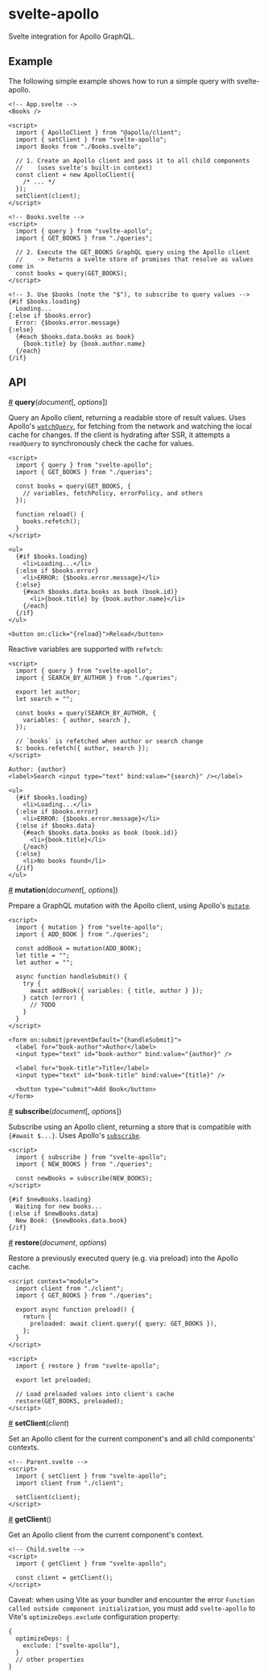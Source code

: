 # svelte-apollo

Svelte integration for Apollo GraphQL.

## Example

The following simple example shows how to run a simple query with svelte-apollo.

```svelte
<!-- App.svelte -->
<Books />

<script>
  import { ApolloClient } from "@apollo/client";
  import { setClient } from "svelte-apollo";
  import Books from "./Books.svelte";

  // 1. Create an Apollo client and pass it to all child components
  //    (uses svelte's built-in context)
  const client = new ApolloClient({
    /* ... */
  });
  setClient(client);
</script>
```

```svelte
<!-- Books.svelte -->
<script>
  import { query } from "svelte-apollo";
  import { GET_BOOKS } from "./queries";

  // 2. Execute the GET_BOOKS GraphQL query using the Apollo client
  //    -> Returns a svelte store of promises that resolve as values come in
  const books = query(GET_BOOKS);
</script>

<!-- 3. Use $books (note the "$"), to subscribe to query values -->
{#if $books.loading}
  Loading...
{:else if $books.error}
  Error: {$books.error.message}
{:else}
  {#each $books.data.books as book}
    {book.title} by {book.author.name}
  {/each}
{/if}
```

## API

<a href="#query" name="query">#</a> <b>query</b>(<i>document</i>[, <i>options</i>])

Query an Apollo client, returning a readable store of result values.
Uses Apollo's [`watchQuery`](https://www.apollographql.com/docs/react/api/apollo-client.html#ApolloClient.watchQuery),
for fetching from the network and watching the local cache for changes.
If the client is hydrating after SSR, it attempts a `readQuery` to synchronously check the cache for values.

```svelte
<script>
  import { query } from "svelte-apollo";
  import { GET_BOOKS } from "./queries";

  const books = query(GET_BOOKS, {
    // variables, fetchPolicy, errorPolicy, and others
  });

  function reload() {
    books.refetch();
  }
</script>

<ul>
  {#if $books.loading}
    <li>Loading...</li>
  {:else if $books.error}
    <li>ERROR: {$books.error.message}</li>
  {:else}
    {#each $books.data.books as book (book.id)}
      <li>{book.title} by {book.author.name}</li>
    {/each}
  {/if}
</ul>

<button on:click="{reload}">Reload</button>
```

Reactive variables are supported with `refetch`:

```svelte
<script>
  import { query } from "svelte-apollo";
  import { SEARCH_BY_AUTHOR } from "./queries";

  export let author;
  let search = "";

  const books = query(SEARCH_BY_AUTHOR, {
    variables: { author, search },
  });

  // `books` is refetched when author or search change
  $: books.refetch({ author, search });
</script>

Author: {author}
<label>Search <input type="text" bind:value="{search}" /></label>

<ul>
  {#if $books.loading}
    <li>Loading...</li>
  {:else if $books.error}
    <li>ERROR: {$books.error.message}</li>
  {:else if $books.data}
    {#each $books.data.books as book (book.id)}
      <li>{book.title}</li>
    {/each}
  {:else}
    <li>No books found</li>
  {/if}
</ul>
```

<a href="#mutation" name="mutation">#</a> <b>mutation</b>(<i>document</i>[, <i>options</i>])

Prepare a GraphQL mutation with the Apollo client, using Apollo's [`mutate`](https://www.apollographql.com/docs/react/api/apollo-client.html#ApolloClient.mutate).

```svelte
<script>
  import { mutation } from "svelte-apollo";
  import { ADD_BOOK } from "./queries";

  const addBook = mutation(ADD_BOOK);
  let title = "";
  let author = "";

  async function handleSubmit() {
    try {
      await addBook({ variables: { title, author } });
    } catch (error) {
      // TODO
    }
  }
</script>

<form on:submit|preventDefault="{handleSubmit}">
  <label for="book-author">Author</label>
  <input type="text" id="book-author" bind:value="{author}" />

  <label for="book-title">Title</label>
  <input type="text" id="book-title" bind:value="{title}" />

  <button type="submit">Add Book</button>
</form>
```

<a href="#subscribe" name="subscribe">#</a> <b>subscribe</b>(<i>document</i>[, <i>options</i>])

Subscribe using an Apollo client, returning a store that is compatible with `{#await $...}`. Uses Apollo's [`subscribe`](https://www.apollographql.com/docs/react/api/apollo-client#ApolloClient.subscribe).

```svelte
<script>
  import { subscribe } from "svelte-apollo";
  import { NEW_BOOKS } from "./queries";

  const newBooks = subscribe(NEW_BOOKS);
</script>

{#if $newBooks.loading}
  Waiting for new books...
{:else if $newBooks.data}
  New Book: {$newBooks.data.book}
{/if}
```

<a href="#restore" name="restore">#</a> <b>restore</b>(<i>document</i>, <i>options</i>)

Restore a previously executed query (e.g. via preload) into the Apollo cache.

```svelte
<script context="module">
  import client from "./client";
  import { GET_BOOKS } from "./queries";

  export async function preload() {
    return {
      preloaded: await client.query({ query: GET_BOOKS }),
    };
  }
</script>

<script>
  import { restore } from "svelte-apollo";

  export let preloaded;

  // Load preloaded values into client's cache
  restore(GET_BOOKS, preloaded);
</script>
```

<a href="#setClient" name="setClient">#</a> <b>setClient</b>(<i>client</i>)

Set an Apollo client for the current component's and all child components' contexts.

```svelte
<!-- Parent.svelte -->
<script>
  import { setClient } from "svelte-apollo";
  import client from "./client";

  setClient(client);
</script>
```

<a href="#getClient" name="getClient">#</a> <b>getClient</b>()

Get an Apollo client from the current component's context.

```svelte
<!-- Child.svelte -->
<script>
  import { getClient } from "svelte-apollo";

  const client = getClient();
</script>
```

Caveat: when using Vite as your bundler and encounter the error `Function called outside component initialization`, you must add `svelte-apollo` to Vite's `optimizeDeps.exclude` configuration property:

```
{
  optimizeDeps: {
    exclude: ["svelte-apollo"],
  }
  // other properties
}
```
